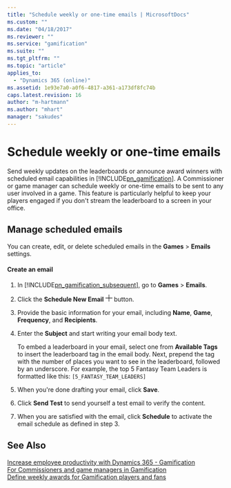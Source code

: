 ```yaml
---
title: "Schedule weekly or one-time emails | MicrosoftDocs"
ms.custom: ""
ms.date: "04/18/2017"
ms.reviewer: ""
ms.service: "gamification"
ms.suite: ""
ms.tgt_pltfrm: ""
ms.topic: "article"
applies_to: 
  - "Dynamics 365 (online)"
ms.assetid: 1e93e7a0-a0f6-4817-a361-a173df8fc74b
caps.latest.revision: 16
author: "m-hartmann"
ms.author: "mhart"
manager: "sakudes"
---
```

# Schedule weekly or one-time emails
Send weekly updates on the leaderboards or announce award winners with scheduled email capabilities in [!INCLUDE[pn_gamification](includes/pn-gamification-md.md)]. A Commissioner or game manager can schedule weekly or one-time emails to be sent to any user involved in a game. This feature is particularly helpful to keep your players engaged if you don't stream the leaderboard to a screen in your office.  
  
## Manage scheduled emails  
 You can create, edit, or delete scheduled emails in the **Games** > **Emails** settings.  
  
#### Create an email  
  
1.  In [!INCLUDE[pn_gamification_subsequent](includes/pn-gamification-subsequent-md.md)], go to **Games** > **Emails**.  
  
2.  Click the **Schedule New Email**  ![Add button in Gamification](media/add-button-gamification.png "Add button in Gamification") button.  
  
3.  Provide the basic information for your email, including **Name**, **Game**, **Frequency**, and **Recipients**.  
  
4.  Enter the **Subject** and start writing your email body text.  
  
     To embed a leaderboard in your email, select one from **Available Tags** to insert the leaderboard tag in the email body. Next, prepend the tag with the number of places you want to see in the leaderboard, followed by an underscore. For example, the top 5 Fantasy Team Leaders is formatted like this: `[5_FANTASY_TEAM_LEADERS]`  
  
5.  When you're done drafting your email, click **Save**.  
  
6.  Click **Send Test** to send yourself a test email to verify the content.  
  
7.  When you are satisfied with the email, click **Schedule** to activate the email schedule as defined in step 3.  
  
## See Also  
 [Increase employee productivity with Dynamics 365 - Gamification](increase-employee-productivity-with-dynamics-365-gamification.md)   
 [For Commissioners and game managers in Gamification](for-commissioners-and-game-managers-in-gamification.md)   
 [Define weekly awards for Gamification players and fans](define-weekly-awards-for-gamification-players-and-fans.md)
